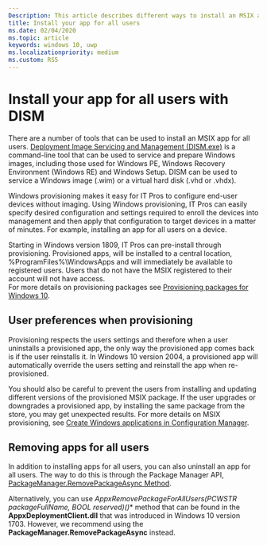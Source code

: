 ```yaml
---
Description: This article describes different ways to install an MSIX app for all users.
title: Install your app for all users
ms.date: 02/04/2020
ms.topic: article
keywords: windows 10, uwp
ms.localizationpriority: medium
ms.custom: RS5
---
```


# Install your app for all users with DISM

There are a number of tools that can be used to install an MSIX app for all users. [Deployment Image Servicing and Management (DISM.exe)](https://docs.microsoft.com/windows-hardware/manufacture/desktop/dism---deployment-image-servicing-and-management-technical-reference-for-windows) is a command-line tool that can be used to service and prepare Windows images, including those used for Windows PE, Windows Recovery Environment (Windows RE) and Windows Setup. DISM can be used to service a Windows image (.wim) or a virtual hard disk (.vhd or .vhdx).

Windows provisioning makes it easy for IT Pros to configure end-user devices without imaging. Using Windows provisioning, IT Pros can easily specify desired configuration and settings required to enroll the devices into management and then apply that configuration to target devices in a matter of minutes. For example, installing an app for all users on a device. 

Starting in Windows version 1809, IT Pros can pre-install through provisioning.   Provisioned apps, will be installed to a central location, %ProgramFiles%\WindowsApps and will immediately be available to registered users. Users that do not have the MSIX registered to their account will not have access.  
For more details on provisioning packages see [Provisioning packages for Windows 10](https://docs.microsoft.com/windows/configuration/provisioning-packages/provisioning-packages).

## User preferences when provisioning

Provisioning respects the users settings and therefore when a user uninstalls a provisioned app, the only way the provisioned app comes back is if the user reinstalls it. In Windows 10 version 2004, a provisioned app will automatically override the users setting and reinstall the app when re-provisioned.

You should also be careful to prevent the users from installing and updating different versions of the provisioned MSIX package. If the user upgrades or downgrades a provisioned app, by installing the same package from the store, you may get unexpected results.
For more details on MSIX provisioning, see [Create Windows applications in Configuration Manager](https://docs.microsoft.com/configmgr/apps/get-started/creating-windows-applications).

## Removing apps for all users

In addition to installing apps for all users, you can also uninstall an app for all users. The way to do this is through the Package Manager API, [PackageManager.RemovePackageAsync Method](https://docs.microsoft.com/uwp/api/windows.management.deployment.packagemanager.removepackageasync).

Alternatively, you can use **AppxRemovePackageForAllUsers(PCWSTR packageFullName, BOOL* reserved)()** method that can be found in the **AppxDeploymentClient.dll** that was introduced in Windows 10 version 1703. However, we recommend using the **PackageManager.RemovePackageAsync** instead.
